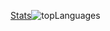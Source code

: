 [Stats](https://github-readme-stats.vercel.app/api?username=thalysrd&show_icons=true&theme=gruvbox)![topLanguages](https://github-readme-stats.vercel.app/api/top-langs/?username=thalysrd&layout=compact&langs_count=16&theme=radical)
